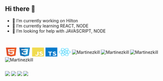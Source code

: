 ## Hi there 👋

- 🔭 I’m currently working on Hilton
- 🌱 I’m currently learning REACT, NODE
- 🤔 I’m looking for help with JAVASCRIPT, NODE
##

  <div style="display: inline_block"><br>
  <img align="center" alt="Martinezkill" height="30" width="40" src="https://raw.githubusercontent.com/devicons/devicon/master/icons/html5/html5-original.svg">
  <img align="center" alt="Martinezkill" height="30" width="40" src="https://raw.githubusercontent.com/devicons/devicon/master/icons/css3/css3-original.svg">
  <img align="center" alt="Martinezkill" height="30" width="40" src="https://raw.githubusercontent.com/devicons/devicon/master/icons/javascript/javascript-plain.svg">
  <img align="center" alt="Martinezkill" height="30" width="40" src="https://raw.githubusercontent.com/devicons/devicon/master/icons/typescript/typescript-plain.svg">
  <img align="center" alt="Martinezkill" height="30" width="40" src="https://raw.githubusercontent.com/devicons/devicon/master/icons/react/react-original.svg">
  <img align="center" alt="Martinezkill" height="30" width="40" src="https://cdn.jsdelivr.net/gh/devicons/devicon@latest/icons/nodejs/nodejs-original.svg"/>
  <img align="center" alt="Martinezkill" height="30" width="40" src="https://cdn.jsdelivr.net/gh/devicons/devicon@latest/icons/git/git-original.svg" />
  <img align="center" alt="Martinezkill" height="30" width="40" src="https://cdn.jsdelivr.net/gh/devicons/devicon@latest/icons/wordpress/wordpress-plain.svg" />
  <img align="center" alt="Martinezkill" height="30" width="40" src="https://cdn.jsdelivr.net/gh/devicons/devicon@latest/icons/azuresqldatabase/azuresqldatabase-original.svg" />
  </div>
  
##

<div> 
  <a href="https://www.linkedin.com/in/emanuel-martinez-832631210/" target="_blank"><img src="https://img.shields.io/badge/-LinkedIn-%230077B5?style=for-the-badge&logo=linkedin&logoColor=white" target="_blank"></a> 
  <a href = "martinezemanuel729@gmail.com"><img src="https://img.shields.io/badge/-Gmail-%23333?style=for-the-badge&logo=gmail&logoColor=white" target="_blank"></a>
  <a href="https://discord.gg/emanuel_martinez" target="_blank"><img src="https://img.shields.io/badge/Discord-7289DA?style=for-the-badge&logo=discord&logoColor=white" target="_blank"></a> 
  <a href="https://instagram.com/https://www.instagram.com/emanu_matinez/?igshid=MjEwN2IyYWYwYw%3D%3D" target="_blank"><img src="https://img.shields.io/badge/-Instagram-%23E4405F?style=for-the-badge&logo=instagram&logoColor=white" target="_blank"></a>
</div>

